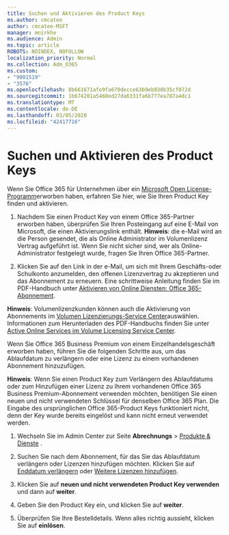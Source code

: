 ```yaml
---
title: Suchen und Aktivieren des Product Keys
ms.author: cmcatee
author: cmcatee-MSFT
manager: mnirkhe
ms.audience: Admin
ms.topic: article
ROBOTS: NOINDEX, NOFOLLOW
localization_priority: Normal
ms.collection: Adm_O365
ms.custom:
- "9001519"
- "3576"
ms.openlocfilehash: 8b661671afe9fa670decce63b9eb030b35cf072d
ms.sourcegitcommit: 1b674201a5460ed27da6331fa6b777ea787a4dc1
ms.translationtype: MT
ms.contentlocale: de-DE
ms.lasthandoff: 03/05/2020
ms.locfileid: "42417716"
---
```

# <a name="find-and-activate-my-product-key"></a>Suchen und Aktivieren des Product Keys

Wenn Sie Office 365 für Unternehmen über ein [Microsoft Open License-Programm](https://go.microsoft.com/fwlink/p/?LinkID=613298)erworben haben, erfahren Sie hier, wie Sie Ihren Product Key finden und aktivieren.

1. Nachdem Sie einen Product Key von einem Office 365-Partner erworben haben, überprüfen Sie Ihren Posteingang auf eine E-Mail von Microsoft, die einen Aktivierungslink enthält.  **Hinweis**: die e-Mail wird an die Person gesendet, die als Online Administrator im Volumenlizenz Vertrag aufgeführt ist.  Wenn Sie nicht sicher sind, wer als Online-Administrator festgelegt wurde, fragen Sie Ihren Office 365-Partner.

2. Klicken Sie auf den Link in der e-Mail, um sich mit Ihrem Geschäfts-oder Schulkonto anzumelden, den offenen Lizenzvertrag zu akzeptieren und das Abonnement zu erneuern.  Eine schrittweise Anleitung finden Sie im PDF-Handbuch unter [Aktivieren von Online Diensten: Office 365-Abonnement](https://go.microsoft.com/fwlink/p/?LinkId=618100). 

**Hinweis**: Volumenlizenzkunden können auch die Aktivierung von Abonnements im [Volumen Lizenzierungs-Service Center](https://go.microsoft.com/fwlink/p/?LinkID=282016)auswählen.  Informationen zum Herunterladen des PDF-Handbuchs finden Sie unter [Active Online Services im Volume Licensing Service Center](https://go.microsoft.com/fwlink/p/?LinkId=618096).

Wenn Sie Office 365 Business Premium von einem Einzelhandelsgeschäft erworben haben, führen Sie die folgenden Schritte aus, um das Ablaufdatum zu verlängern oder eine Lizenz zu einem vorhandenen Abonnement hinzuzufügen.

**Hinweis**: Wenn Sie einen Product Key zum Verlängern des Ablaufdatums oder zum Hinzufügen einer Lizenz zu Ihrem vorhandenen Office 365 Business Premium-Abonnement verwenden möchten, benötigen Sie einen neuen und nicht verwendeten Schlüssel für denselben Office 365 Plan.  Die Eingabe des ursprünglichen Office 365-Product Keys funktioniert nicht, denn der Key wurde bereits eingelöst und kann nicht erneut verwendet werden.

1. Wechseln Sie im Admin Center zur Seite **Abrechnungs** > [Produkte & Dienste](https://go.microsoft.com/fwlink/p/?linkid=842054) .

2. Suchen Sie nach dem Abonnement, für das Sie das Ablaufdatum verlängern oder Lizenzen hinzufügen möchten.  Klicken Sie auf [Enddatum verlängern](https://go.microsoft.com/fwlink/p/?linkid=842054) oder [Weitere Lizenzen hinzufügen](https://go.microsoft.com/fwlink/p/?linkid=842054).

3. Klicken Sie auf **neuen und nicht verwendeten Product Key verwenden** und dann auf **weiter**.

4. Geben Sie den Product Key ein, und klicken Sie auf **weiter**.

5. Überprüfen Sie Ihre Bestelldetails.  Wenn alles richtig aussieht, klicken Sie auf **einlösen**.